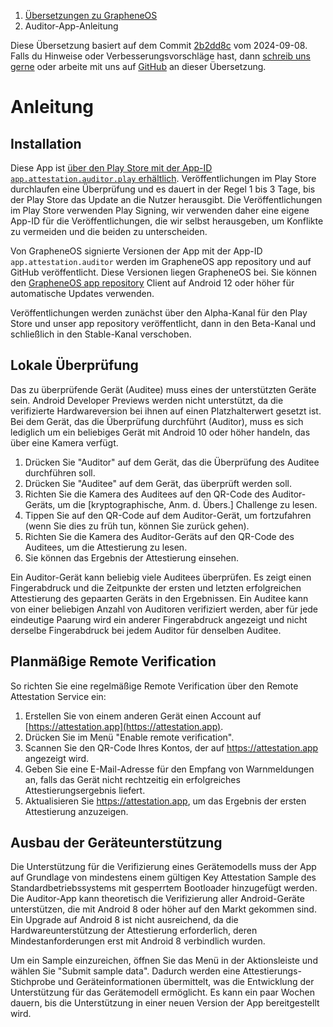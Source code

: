<nav aria-label="breadcrumb">
	<ol class="breadcrumb">
		<li class="breadcrumb-item"><a href="grapheneos-preface.html">Übersetzungen zu GrapheneOS</a></li>
		<li class="breadcrumb-item active" aria-current="page">Auditor-App-Anleitung</li>
	</ol>
</nav>

<div class="alert alert-primary">
	Diese Übersetzung basiert auf dem Commit <a href="https://github.com/GrapheneOS/AttestationServer/blob/2b2dd8c080ac14807bf629792bd5af530f6a0e49/static/tutorial.html">2b2dd8c</a> vom 2024-09-08. Falls du Hinweise oder Verbesserungsvorschläge hast, dann <a href="contact.html">schreib uns gerne</a> oder arbeite mit uns auf <a href="https://github.com/dys2p/websites/blob/main/dys2p.com/grapheneos-attestation-tutorial/de.md">GitHub</a> an dieser Übersetzung.
</div>

<!--
Copyright © 2018-2025 GrapheneOS

Permission is hereby granted, free of charge, to any person obtaining a copy
of this software and associated documentation files (the "Software"), to deal
in the Software without restriction, including without limitation the rights
to use, copy, modify, merge, publish, distribute, sublicense, and/or sell
copies of the Software, and to permit persons to whom the Software is
furnished to do so, subject to the following conditions:

The above copyright notice and this permission notice shall be included in
all copies or substantial portions of the Software.

THE SOFTWARE IS PROVIDED "AS IS", WITHOUT WARRANTY OF ANY KIND, EXPRESS OR
IMPLIED, INCLUDING BUT NOT LIMITED TO THE WARRANTIES OF MERCHANTABILITY,
FITNESS FOR A PARTICULAR PURPOSE AND NONINFRINGEMENT. IN NO EVENT SHALL THE
AUTHORS OR COPYRIGHT HOLDERS BE LIABLE FOR ANY CLAIM, DAMAGES OR OTHER
LIABILITY, WHETHER IN AN ACTION OF CONTRACT, TORT OR OTHERWISE, ARISING FROM,
OUT OF OR IN CONNECTION WITH THE SOFTWARE OR THE USE OR OTHER DEALINGS IN
THE SOFTWARE.

https://attestation.app/LICENSE.txt
-->

<h1 id="tutorial">Anleitung</h1>

<h2 id="installation">Installation</h2>

Diese App ist [über den Play Store mit der App-ID `app.attestation.auditor.play` erhältlich](https://play.google.com/store/apps/details?id=app.attestation.auditor.play). Veröffentlichungen im Play Store durchlaufen eine Überprüfung und es dauert in der Regel 1 bis 3 Tage, bis der Play Store das Update an die Nutzer herausgibt. Die Veröffentlichungen im Play Store verwenden Play Signing, wir verwenden daher eine eigene App-ID für die Veröffentlichungen, die wir selbst herausgeben, um Konflikte zu vermeiden und die beiden zu unterscheiden.

Von GrapheneOS signierte Versionen der App mit der App-ID `app.attestation.auditor` werden im GrapheneOS app repository und auf GitHub veröffentlicht. Diese Versionen liegen GrapheneOS bei. Sie können den [GrapheneOS app repository](https://github.com/GrapheneOS/Apps/releases) Client auf Android 12 oder höher für automatische Updates verwenden.

Veröffentlichungen werden zunächst über den Alpha-Kanal für den Play Store und unser app repository veröffentlicht, dann in den Beta-Kanal und schließlich in den Stable-Kanal verschoben.

<h2 id="local-verification">Lokale Überprüfung</h2>

Das zu überprüfende Gerät (Auditee) muss eines der unterstützten Geräte sein. Android Developer Previews werden nicht unterstützt, da die verifizierte Hardwareversion bei ihnen auf einen Platzhalterwert gesetzt ist. Bei dem Gerät, das die Überprüfung durchführt (Auditor), muss es sich lediglich um ein beliebiges Gerät mit Android 10 oder höher handeln, das über eine Kamera verfügt.

1. Drücken Sie "Auditor" auf dem Gerät, das die Überprüfung des Auditee durchführen soll.
2. Drücken Sie "Auditee" auf dem Gerät, das überprüft werden soll.
3. Richten Sie die Kamera des Auditees auf den QR-Code des Auditor-Geräts, um die [kryptographische, Anm. d. Übers.] Challenge zu lesen.
4. Tippen Sie auf den QR-Code auf dem Auditor-Gerät, um fortzufahren (wenn Sie dies zu früh tun, können Sie zurück gehen).
5. Richten Sie die Kamera des Auditor-Geräts auf den QR-Code des Auditees, um die Attestierung zu lesen.
6. Sie können das Ergebnis der Attestierung einsehen.

Ein Auditor-Gerät kann beliebig viele Auditees überprüfen. Es zeigt einen Fingerabdruck und die Zeitpunkte der ersten und letzten erfolgreichen Attestierung des gepaarten Geräts in den Ergebnissen. Ein Auditee kann von einer beliebigen Anzahl von Auditoren verifiziert werden, aber für jede eindeutige Paarung wird ein anderer Fingerabdruck angezeigt und nicht derselbe Fingerabdruck bei jedem Auditor für denselben Auditee.

<h2 id="scheduled-remote-verification">Planmäßige Remote Verification</h2>

So richten Sie eine regelmäßige Remote Verification über den Remote Attestation Service ein:

1. Erstellen Sie von einem anderen Gerät einen Account auf [https://attestation.app](https://attestation.app).
2. Drücken Sie im Menü "Enable remote verification".
3. Scannen Sie den QR-Code Ihres Kontos, der auf https://attestation.app angezeigt wird.
4. Geben Sie eine E-Mail-Adresse für den Empfang von Warnmeldungen an, falls das Gerät nicht rechtzeitig ein erfolgreiches Attestierungsergebnis liefert.
5. Aktualisieren Sie https://attestation.app, um das Ergebnis der ersten Attestierung anzuzeigen.

<h2 id="expanding-device-support">Ausbau der Geräteunterstützung</h2>

Die Unterstützung für die Verifizierung eines Gerätemodells muss der App auf Grundlage von mindestens einem gültigen Key Attestation Sample des Standardbetriebssystems mit gesperrtem Bootloader hinzugefügt werden. Die Auditor-App kann theoretisch die Verifizierung aller Android-Geräte unterstützen, die mit Android 8 oder höher auf den Markt gekommen sind. Ein Upgrade auf Android 8 ist nicht ausreichend, da die Hardwareunterstützung der Attestierung erforderlich, deren Mindestanforderungen erst mit Android 8 verbindlich wurden.

Um ein Sample einzureichen, öffnen Sie das Menü in der Aktionsleiste und wählen Sie "Submit sample data". Dadurch werden eine Attestierungs-Stichprobe und Geräteinformationen übermittelt, was die Entwicklung der Unterstützung für das Gerätemodell ermöglicht. Es kann ein paar Wochen dauern, bis die Unterstützung in einer neuen Version der App bereitgestellt wird.
